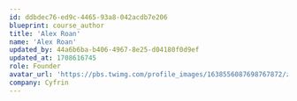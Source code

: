 ```yaml
---
id: ddbdec76-ed9c-4465-93a8-042acdb7e206
blueprint: course_author
title: 'Alex Roan'
name: 'Alex Roan'
updated_by: 44a6b6ba-b406-4967-8e25-d04180f0d9ef
updated_at: 1708616745
role: Founder
avatar_url: 'https://pbs.twimg.com/profile_images/1638556087698767872/zDLhtE2t_400x400.jpg'
company: Cyfrin
---
```

